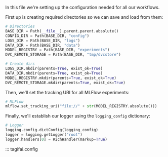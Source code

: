 In this file we're setting up the configuration needed for all our workflows.

First up is creating required directories so we can save and load from them:
```python
# Directories
BASE_DIR = Path(__file__).parent.parent.absolute()
CONFIG_DIR = Path(BASE_DIR, "config")
LOGS_DIR = Path(BASE_DIR, "logs")
DATA_DIR = Path(BASE_DIR, "data")
MODEL_REGISTRY = Path(BASE_DIR, "experiments")
DVC_REMOTE_STORAGE = Path(BASE_DIR, "tmp/dvcstore")

# Create dirs
LOGS_DIR.mkdir(parents=True, exist_ok=True)
DATA_DIR.mkdir(parents=True, exist_ok=True)
MODEL_REGISTRY.mkdir(parents=True, exist_ok=True)
DVC_REMOTE_STORAGE.mkdir(parents=True, exist_ok=True)
```

Then, we'll set the tracking URI for all MLFlow experiments:
```python
# MLFlow
mlflow.set_tracking_uri("file://" + str(MODEL_REGISTRY.absolute()))
```

Finally, we'll establish our logger using the `logging_config` dictionary:
```python
# Logger
logging.config.dictConfig(logging_config)
logger = logging.getLogger("root")
logger.handlers[0] = RichHandler(markup=True)
```

::: tagifai.config